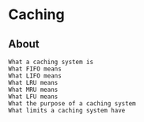 # Caching

## About
	What a caching system is
	What FIFO means
	What LIFO means
	What LRU means
	What MRU means
	What LFU means
	What the purpose of a caching system
	What limits a caching system have